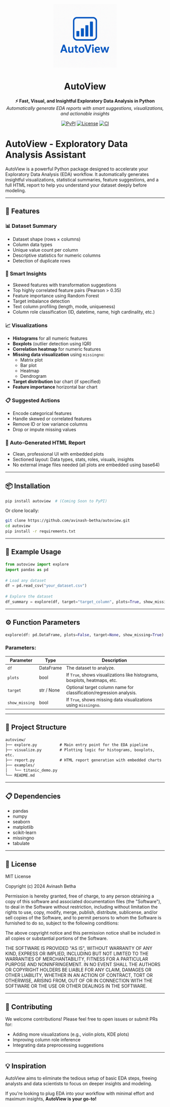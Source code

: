 <p align="center">
  <img src="https://raw.githubusercontent.com/avinash-betha/autoview/main/assets/logo.png" alt="AutoView Logo" width="200"/>
</p>

<h1 align="center">AutoView</h1>

<p align="center">
  <strong>⚡ Fast, Visual, and Insightful Exploratory Data Analysis in Python</strong><br/>
  <em>Automatically generate EDA reports with smart suggestions, visualizations, and actionable insights</em>
</p>

<p align="center">
  <a href="https://pypi.org/project/autoview/"><img alt="PyPI" src="https://img.shields.io/pypi/v/autoview?color=blue"></a>
  <a href="https://github.com/avinash-betha/autoview/blob/main/LICENSE"><img alt="License" src="https://img.shields.io/github/license/yourusername/autoview.svg?color=green"></a>
  <a href="https://github.com/avinash-betha/autoview/actions"><img alt="CI" src="https://github.com/avinash-betha/autoview/workflows/Test/badge.svg"></a>
</p>

# AutoView - Exploratory Data Analysis Assistant

AutoView is a powerful Python package designed to accelerate your Exploratory Data Analysis (EDA) workflow. It automatically generates insightful visualizations, statistical summaries, feature suggestions, and a full HTML report to help you understand your dataset deeply before modeling.

---

## 🚀 Features

### 📊 Dataset Summary

- Dataset shape (rows × columns)
- Column data types
- Unique value count per column
- Descriptive statistics for numeric columns
- Detection of duplicate rows

### 🧠 Smart Insights

- Skewed features with transformation suggestions
- Top highly correlated feature pairs (Pearson > 0.35)
- Feature importance using Random Forest
- Target imbalance detection
- Text column profiling (length, mode, uniqueness)
- Column role classification (ID, datetime, name, high cardinality, etc.)

### 📈 Visualizations

- **Histograms** for all numeric features
- **Boxplots** (outlier detection using IQR)
- **Correlation heatmap** for numeric features
- **Missing data visualization** using `missingno`:
  - Matrix plot
  - Bar plot
  - Heatmap
  - Dendrogram
- **Target distribution** bar chart (if specified)
- **Feature importance** horizontal bar chart

### 📋 Suggested Actions

- Encode categorical features
- Handle skewed or correlated features
- Remove ID or low variance columns
- Drop or impute missing values

### 📄 Auto-Generated HTML Report

- Clean, professional UI with embedded plots
- Sectioned layout: Data types, stats, roles, visuals, insights
- No external image files needed (all plots are embedded using base64)

---

## 📦 Installation

```bash
pip install autoview  # (Coming Soon to PyPI)
```

Or clone locally:

```bash
git clone https://github.com/avinash-betha/autoview.git
cd autoview
pip install -r requirements.txt
```

---

## 🧪 Example Usage

```python
from autoview import explore
import pandas as pd

# Load any dataset
df = pd.read_csv("your_dataset.csv")

# Explore the dataset
df_summary = explore(df, target="target_column", plots=True, show_missing=True)
```

---

## ⚙️ Function Parameters

```python
explore(df: pd.DataFrame, plots=False, target=None, show_missing=True)
```

### Parameters:

| Parameter      | Type       | Description                                                               |
| -------------- | ---------- | ------------------------------------------------------------------------- |
| `df`           | DataFrame  | The dataset to analyze.                                                   |
| `plots`        | bool       | If `True`, shows visualizations like histograms, boxplots, heatmaps, etc. |
| `target`       | str / None | Optional target column name for classification/regression analysis.       |
| `show_missing` | bool       | If `True`, shows missing data visualizations using `missingno`.           |

---

## 📁 Project Structure

```
autoview/
├── explore.py          # Main entry point for the EDA pipeline
├── visualize.py        # Plotting logic for histograms, boxplots, etc.
├── report.py           # HTML report generation with embedded charts
├── examples/
│   └── titanic_demo.py
└── README.md
```

---

## 📋 Dependencies

- pandas
- numpy
- seaborn
- matplotlib
- scikit-learn
- missingno
- tabulate

---

## 📜 License

MIT License

Copyright (c) 2024 Avinash Betha

Permission is hereby granted, free of charge, to any person obtaining a copy
of this software and associated documentation files (the "Software"), to deal
in the Software without restriction, including without limitation the rights
to use, copy, modify, merge, publish, distribute, sublicense, and/or sell
copies of the Software, and to permit persons to whom the Software is
furnished to do so, subject to the following conditions:

The above copyright notice and this permission notice shall be included in all
copies or substantial portions of the Software.

THE SOFTWARE IS PROVIDED "AS IS", WITHOUT WARRANTY OF ANY KIND, EXPRESS OR
IMPLIED, INCLUDING BUT NOT LIMITED TO THE WARRANTIES OF MERCHANTABILITY,
FITNESS FOR A PARTICULAR PURPOSE AND NONINFRINGEMENT. IN NO EVENT SHALL THE
AUTHORS OR COPYRIGHT HOLDERS BE LIABLE FOR ANY CLAIM, DAMAGES OR OTHER
LIABILITY, WHETHER IN AN ACTION OF CONTRACT, TORT OR OTHERWISE, ARISING FROM,
OUT OF OR IN CONNECTION WITH THE SOFTWARE OR THE USE OR OTHER DEALINGS IN THE
SOFTWARE.

---

## 🙌 Contributing

We welcome contributions! Please feel free to open issues or submit PRs for:

- Adding more visualizations (e.g., violin plots, KDE plots)
- Improving column role inference
- Integrating data preprocessing suggestions

---

## 💡 Inspiration

AutoView aims to eliminate the tedious setup of basic EDA steps, freeing analysts and data scientists to focus on deeper insights and modeling.

If you're looking to plug EDA into your workflow with minimal effort and maximum insights, **AutoView is your go-to!**
